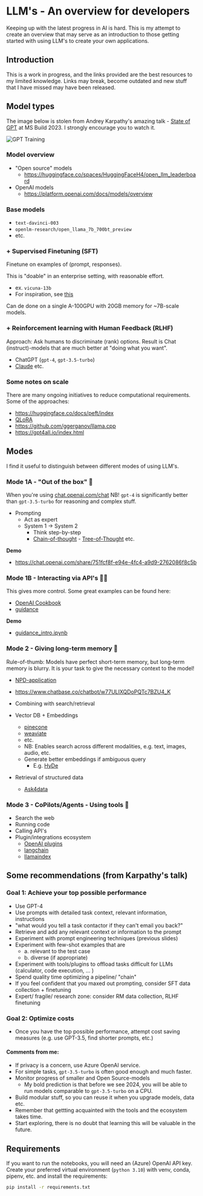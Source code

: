 # LLM's - An overview for developers

Keeping up with the latest progress in AI is hard.
This is my attempt to create an overview that may serve as an introduction to those getting started with using LLM's to create your own applications.

## Introduction

This is a work in progress, and the links provided are the best resources to my limited knowledge.
Links may break, become outdated and new stuff that I have missed may have been released.

## Model types

The image below is stolen from Andrey Karpathy's amazing talk - [State of GPT](https://www.youtube.com/watch?v=bZQun8Y4L2A) at MS Build 2023.
I strongly encourage you to watch it.

![GPT Training](https://github.com/thomasht86/llm-meetup/assets/24563696/e7a6fc7e-dc72-4dce-852a-59ac31936708)

### Model overview

- "Open source" models
  - https://huggingface.co/spaces/HuggingFaceH4/open_llm_leaderboard
- OpenAI models
  - https://platform.openai.com/docs/models/overview

### Base models

- `text-davinci-003`
- `openlm-research/open_llama_7b_700bt_preview`
- etc.
  
### + Supervised Finetuning (SFT)

Finetune on examples of (prompt, responses).

This is "doable" in an enterprise setting, with reasonable effort.

- ex. `vicuna-13b`
- For inspiration, see [this](https://modal.com/docs/guide/slack-finetune)

Can de done on a single A-100GPU with 20GB memory for ~7B-scale models.

### + Reinforcement learning with Human Feedback (RLHF)

Approach: Ask humans to discriminate (rank) options.
Result is Chat (instruct)-models that are much better at "doing what you want".

- ChatGPT (`gpt-4`, `gpt-3.5-turbo`)
- [Claude](https://www.anthropic.com/product) etc.

### Some notes on scale

There are many ongoing initiatives to reduce computational requirements.
Some of the approaches:

- https://huggingface.co/docs/peft/index
- [QLoRA](https://arxiv.org/abs/2305.14314)
- https://github.com/ggerganov/llama.cpp
- https://gpt4all.io/index.html

## Modes

I find it useful to distinguish between different modes of using LLM's.

### Mode 1A - "Out of the box" 💬

When you're using [chat.openai.com/chat](chat.openai.com/chat)
NB! `gpt-4` is significantly better than `gpt-3.5-turbo` for reasoning and complex stuff.

- Prompting
  - Act as expert
  - System 1 -> System 2
    - Think step-by-step
    - [Chain-of-thought](https://arxiv.org/abs/2201.11903) - [Tree-of-Thought](https://arxiv.org/abs/2305.08291) etc.
  
**Demo**
- https://chat.openai.com/share/751fcf8f-e94e-4fc4-a9d9-2762086f8c5b
### Mode 1B - Interacting via API's 👩‍💻

This gives more control.
Some great examples can be found here:

- [OpenAI Cookbook](https://github.com/openai/openai-cookbook)
- [guidance](https://github.com/microsoft/guidance)

**Demo**
- [guidance_intro.ipynb](./guidance_intro.ipynb)

### Mode 2 - Giving long-term memory 🧠

Rule-of-thumb: Models have perfect short-term memory, but long-term memory is blurry.
It is your task to give the necessary context to the model!

- [NPD-application](https://npd.fabriqai.com/)
- https://www.chatbase.co/chatbot/w77ULIXQDoPQTc7BZU4_K
- Combining with search/retrieval
- Vector DB + Embeddings
  - [pinecone](https://www.pinecone.io/)
  - [weaviate](https://weaviate.io/)
  - etc.
  - NB: Enables search across different modalities, e.g. text, images, audio, etc.
  - Generate better embeddings if ambiguous query
    - E.g. [HyDe](https://github.com/texttron/hyde)

- Retrieval of structured data
  - [Ask4data](https://databutton.com/v/3po3yed0)

### Mode 3 - CoPilots/Agents - Using tools 🔧

- Search the web
- Running code
- Calling API's
- Plugin/integrations ecosystem
  - [OpenAI plugins](https://platform.openai.com/docs/plugins/introduction)
  - [langchain](https://docs.langchain.com/docs/)
  - [llamaindex](https://gpt-index.readthedocs.io/en/latest/index.html)

## Some recommendations (from Karpathy's talk)

### Goal 1: Achieve your top possible performance 

- Use GPT-4 
- Use prompts with detailed task context, relevant information, instructions 
- "what would you tell a task contactor if they can't email you back?" 
- Retrieve and add any relevant context or information to the prompt 
- Experiment with prompt engineering techniques (previous slides) 
- Experiment with few-shot examples that are 
  - a. relevant to the test case
  - b. diverse (if appropriate) 
- Experiment with tools/plugins to offload tasks difficult for LLMs (calculator, code execution, ... ) 
- Spend quality time optimizing a pipeline/ "chain" 
- If you feel confident that you maxed out prompting, consider SFT data collection + finetuning 
- Expert/ fragile/ research zone: consider RM data collection, RLHF finetuning 

### Goal 2: Optimize costs 

- Once you have the top possible performance, attempt cost saving measures 
(e.g. use GPT-3.5, find shorter prompts, etc.)

#### Comments from me:

- If privacy is a concern, use Azure OpenAI service.
- For simple tasks, `gpt-3.5-turbo` is often good enough and much faster.
- Monitor progress of smaller and Open Source-models
  - My bold prediction is that before we see 2024, you will be able to run models comparable to `gpt-3.5-turbo` on a CPU.
- Build modular stuff, so you can reuse it when you upgrade models, data etc.
- Remember that gettting acquainted with the tools and the ecosystem takes time.
- Start exploring, there is no doubt that learning this will be valuable in the future.

## Requirements

If you want to run the notebooks, you will need an (Azure) OpenAI API key.
Create your preferred virtual environment (`python 3.10`) with venv, conda, pipenv, etc. and install the requirements:

```bash
pip install -r requirements.txt
```
